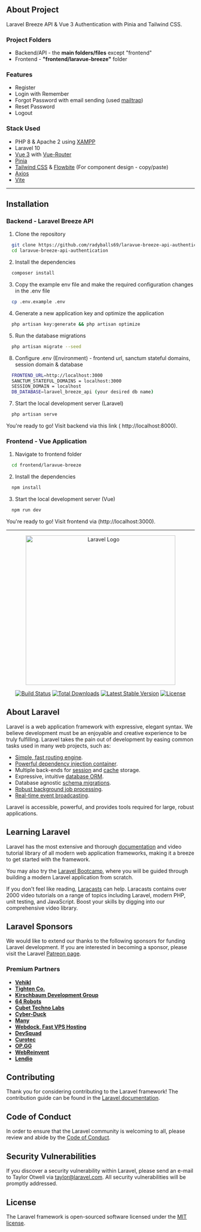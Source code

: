 ## About Project

Laravel Breeze API & Vue 3 Authentication with Pinia and Tailwind CSS.

### Project Folders

-   Backend/API - the **main folders/files** except "frontend"
-   Frontend - **"frontend/laravue-breeze"** folder

### Features

-   Register
-   Login with Remember
-   Forgot Password with email sending (used [mailtrap](https://mailtrap.io/))
-   Reset Password
-   Logout

### Stack Used

-   PHP 8 & Apache 2 using [XAMPP](https://www.apachefriends.org/)
-   Laravel 10
-   [Vue 3](https://vuejs.org/) with [Vue-Router](https://router.vuejs.org/installation.html)
-   [Pinia](https://pinia.vuejs.org/)
-   [Tailwind CSS](https://tailwindcss.com/) & [Flowbite](https://flowbite.com/) (For component design - copy/paste)
-   [Axios](https://axios-http.com/docs/intro)
-   [Vite](https://vitejs.dev/)

---

## Installation

### Backend - Laravel Breeze API

1. Clone the repository

```bash
  git clone https://github.com/radyballs69/laravue-breeze-api-authentication.git
  cd laravue-breeze-api-authentication
```

2. Install the dependencies

```bash
  composer install
```

3. Copy the example env file and make the required configuration changes in the .env file

```bash
  cp .env.example .env
```

4. Generate a new application key and optimize the application

```bash
  php artisan key:generate && php artisan optimize
```

5. Run the database migrations

```bash
  php artisan migrate --seed
```

8. Configure .env (Environment) - frontend url, sanctum stateful domains, session domain & database

```bash
  FRONTEND_URL=http://localhost:3000
  SANCTUM_STATEFUL_DOMAINS = localhost:3000
  SESSION_DOMAIN = localhost
  DB_DATABASE=laravel_breeze_api (your desired db name)
```

7. Start the local development server (Laravel)

```bash
  php artisan serve
```

You're ready to go! Visit backend via this link ( http://localhost:8000).

### Frontend - Vue Application

1. Navigate to frontend folder

```bash
  cd frontend/laravue-breeze
```

2. Install the dependencies

```bash
  npm install
```

3. Start the local development server (Vue)

```bash
  npm run dev
```

You're ready to go! Visit frontend via (http://localhost:3000).

---

<p align="center"><a href="https://laravel.com" target="_blank"><img src="https://raw.githubusercontent.com/laravel/art/master/logo-lockup/5%20SVG/2%20CMYK/1%20Full%20Color/laravel-logolockup-cmyk-red.svg" width="400" alt="Laravel Logo"></a></p>

<p align="center">
<a href="https://github.com/laravel/framework/actions"><img src="https://github.com/laravel/framework/workflows/tests/badge.svg" alt="Build Status"></a>
<a href="https://packagist.org/packages/laravel/framework"><img src="https://img.shields.io/packagist/dt/laravel/framework" alt="Total Downloads"></a>
<a href="https://packagist.org/packages/laravel/framework"><img src="https://img.shields.io/packagist/v/laravel/framework" alt="Latest Stable Version"></a>
<a href="https://packagist.org/packages/laravel/framework"><img src="https://img.shields.io/packagist/l/laravel/framework" alt="License"></a>
</p>

## About Laravel

Laravel is a web application framework with expressive, elegant syntax. We believe development must be an enjoyable and creative experience to be truly fulfilling. Laravel takes the pain out of development by easing common tasks used in many web projects, such as:

-   [Simple, fast routing engine](https://laravel.com/docs/routing).
-   [Powerful dependency injection container](https://laravel.com/docs/container).
-   Multiple back-ends for [session](https://laravel.com/docs/session) and [cache](https://laravel.com/docs/cache) storage.
-   Expressive, intuitive [database ORM](https://laravel.com/docs/eloquent).
-   Database agnostic [schema migrations](https://laravel.com/docs/migrations).
-   [Robust background job processing](https://laravel.com/docs/queues).
-   [Real-time event broadcasting](https://laravel.com/docs/broadcasting).

Laravel is accessible, powerful, and provides tools required for large, robust applications.

## Learning Laravel

Laravel has the most extensive and thorough [documentation](https://laravel.com/docs) and video tutorial library of all modern web application frameworks, making it a breeze to get started with the framework.

You may also try the [Laravel Bootcamp](https://bootcamp.laravel.com), where you will be guided through building a modern Laravel application from scratch.

If you don't feel like reading, [Laracasts](https://laracasts.com) can help. Laracasts contains over 2000 video tutorials on a range of topics including Laravel, modern PHP, unit testing, and JavaScript. Boost your skills by digging into our comprehensive video library.

## Laravel Sponsors

We would like to extend our thanks to the following sponsors for funding Laravel development. If you are interested in becoming a sponsor, please visit the Laravel [Patreon page](https://patreon.com/taylorotwell).

### Premium Partners

-   **[Vehikl](https://vehikl.com/)**
-   **[Tighten Co.](https://tighten.co)**
-   **[Kirschbaum Development Group](https://kirschbaumdevelopment.com)**
-   **[64 Robots](https://64robots.com)**
-   **[Cubet Techno Labs](https://cubettech.com)**
-   **[Cyber-Duck](https://cyber-duck.co.uk)**
-   **[Many](https://www.many.co.uk)**
-   **[Webdock, Fast VPS Hosting](https://www.webdock.io/en)**
-   **[DevSquad](https://devsquad.com)**
-   **[Curotec](https://www.curotec.com/services/technologies/laravel/)**
-   **[OP.GG](https://op.gg)**
-   **[WebReinvent](https://webreinvent.com/?utm_source=laravel&utm_medium=github&utm_campaign=patreon-sponsors)**
-   **[Lendio](https://lendio.com)**

## Contributing

Thank you for considering contributing to the Laravel framework! The contribution guide can be found in the [Laravel documentation](https://laravel.com/docs/contributions).

## Code of Conduct

In order to ensure that the Laravel community is welcoming to all, please review and abide by the [Code of Conduct](https://laravel.com/docs/contributions#code-of-conduct).

## Security Vulnerabilities

If you discover a security vulnerability within Laravel, please send an e-mail to Taylor Otwell via [taylor@laravel.com](mailto:taylor@laravel.com). All security vulnerabilities will be promptly addressed.

## License

The Laravel framework is open-sourced software licensed under the [MIT license](https://opensource.org/licenses/MIT).

